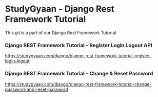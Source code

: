 # StudyGyaan - Django Rest Framework Tutorial

This git is a part of our Django Rest Framework Tutorial 

### Django REST Framework Tutorial – Register Login Logout API 
https://studygyaan.com/django/django-rest-framework-tutorial-register-login-logout

### Django REST Framework Tutorial – Change & Reset Password
https://studygyaan.com/django/django-rest-framework-tutorial-change-password-and-reset-password
